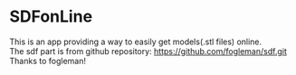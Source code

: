 # SDFonLine
This is an app providing a way to easily get models(.stl files) online.
&emsp;  
The sdf part is from github repository: https://github.com/fogleman/sdf.git
Thanks to fogleman!
